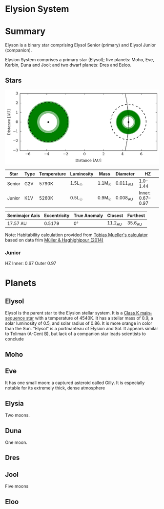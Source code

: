 # Elysion System

# Summary

Elyson is a binary star comprising Elysol Senior (primary) and Elysol Junior (companion).



Elysion System comprises a primary star (Elysol); five planets: Moho, Eve, Kerbin, Duna and Jool; and two dwarf planets: Dres and Eeloo.

## Stars

![Elysion System with Habitability Zones](/images/elysion-system.png)

| Star | Type | Temperature | Luminosity | Mass | Diameter| HZ |
| --- | --- | --- | --- | --- | --- | --- |
| Senior | G2V | 5790K | 1.5L<sub>☉</sub> | 1.1M<sub>☉</sub>  | 0.011<sub>AU</sub> |1.0&ndash;1.44 |
| Junior | K1V | 5260K | 0.5L<sub>☉</sub> | 0.9M<sub>☉</sub>  | 0.008<sub>AU</sub> |Inner: 0.67&ndash;0.97|


| Semimajor Axis | Eccentricity | True Anomaly | Closest | Furthest |
| --- | --- | --- | --- | --- |
| 17.57 AU | 0.5179 | 0° | 11.2<sub>AU</sub> | 35.6<sub>AU</sub> |

Note: Habitability calculation provided from [Tobias Mueller's calculator](http://astro.twam.info/hz/) based on data frim [Müller & Haghighipour (2014)](http://dx.doi.org/10.1088/0004-637X/782/1/26)


### Junior

HZ Inner: 0.67	Outer 0.97

# Planets

## Elysol

Elysol is the parent star to the Elysion stellar system. It is a [Class K main-sequence star](https://en.wikipedia.org/wiki/K-type_main-sequence_star) with a temperature of 4540K. It has a stellar mass of  0.9, a solar luminosity of 0.5, and solar radius of 0.86. It is more orange in color than the Sun. "Elysol" is a portmanteau of Elysion and Sol. It appears similar to Toliman (A-Cent B), but lack of a companion star leads scientists to conclude

## Moho

## Eve

It has one small moon: a captured asteroid called Gilly. It is especially notable for its extremely thick, dense atmosphere

## Elysia

Two moons.

## Duna

One moon.

## Dres


## Jool

Five moons

## Eloo
